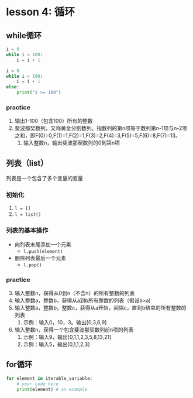 # lesson 4: 循环

## while循环

```python
i = 0
while i < 100:
    i = i + 1
```

```python
i = 0
while i < 100:
    i = i + 1
else:
    print("i >= 100")
```

### practice

1. 输出1-100（包含100）所有的整数
2. 斐波那契数列，又称黄金分割数列。指数列的第n项等于数列第n-1项与n-2项之和，即F(0)=0,F(1)=1,F(2)=1,F(3)=2,F(4)=3,F(5)=5,F(6)=8,F(7)=13。
   1. 输入整数n，输出斐波那契数列的0到第n项

## 列表（list）

列表是一个包含了多个变量的变量

### 初始化

1. `l = []`
2. `l = list()`

### 列表的基本操作

- 向列表末尾添加一个元素
  - `l.push(element)`
- 删除列表最后一个元素
  - `l.pop()`

### practice

3. 输入整数n，获得从0到n（不含n）的所有整数的列表
4. 输入整数a，整数b，获得从a到b所有整数的列表（假设b>a)
5. 输入整数a，整数b，整数c，获得从a开始，间隔c，直到b结束的所有整数的列表
   1. 示例：输入0，10，3。输出[0,3,6,9]
6. 输入整数n，获得一个包含斐波那契数列前n项的列表
   1. 示例：输入9，输出[0,1,1,2,3,5,8,13,21]
   2. 示例：输入5，输出[0,1,1,2,3]

## for循环

```python
for element in iterable_variable:
    # your code here
    print(element) # an example
```


